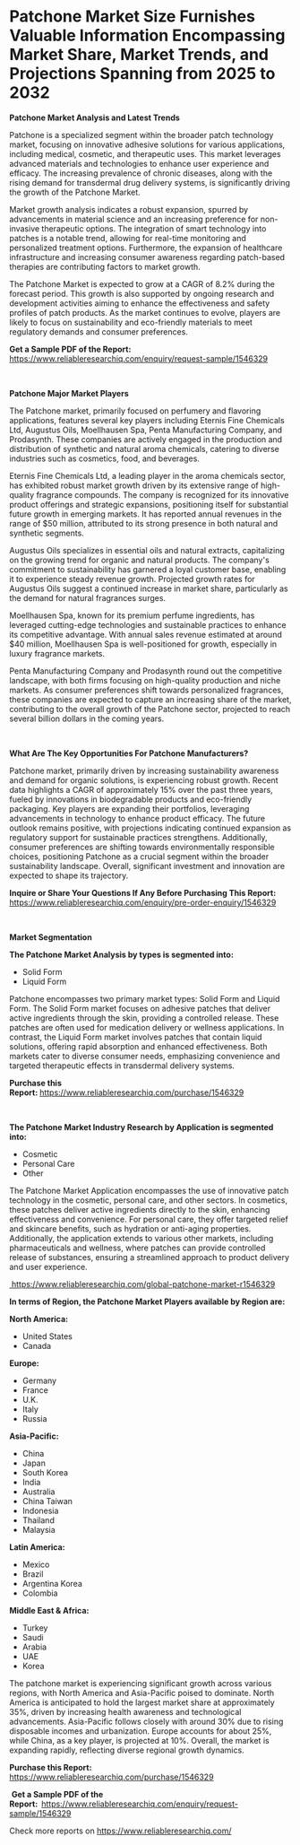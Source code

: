<p><h1>Patchone Market Size Furnishes Valuable Information Encompassing Market Share, Market Trends, and Projections Spanning from 2025 to 2032</h1></p><p><strong>Patchone Market Analysis and Latest Trends</strong></p>
<p><p>Patchone is a specialized segment within the broader patch technology market, focusing on innovative adhesive solutions for various applications, including medical, cosmetic, and therapeutic uses. This market leverages advanced materials and technologies to enhance user experience and efficacy. The increasing prevalence of chronic diseases, along with the rising demand for transdermal drug delivery systems, is significantly driving the growth of the Patchone Market.</p><p>Market growth analysis indicates a robust expansion, spurred by advancements in material science and an increasing preference for non-invasive therapeutic options. The integration of smart technology into patches is a notable trend, allowing for real-time monitoring and personalized treatment options. Furthermore, the expansion of healthcare infrastructure and increasing consumer awareness regarding patch-based therapies are contributing factors to market growth.</p><p>The Patchone Market is expected to grow at a CAGR of 8.2% during the forecast period. This growth is also supported by ongoing research and development activities aiming to enhance the effectiveness and safety profiles of patch products. As the market continues to evolve, players are likely to focus on sustainability and eco-friendly materials to meet regulatory demands and consumer preferences.</p></p>
<p><strong>Get a Sample PDF of the Report:&nbsp;</strong> <a href="https://www.reliableresearchiq.com/enquiry/request-sample/1546329?utm_campaign=2247&utm_medium=2&utm_source=Github&utm_content=ia&utm_term=31032025&utm_id=patchone">https://www.reliableresearchiq.com/enquiry/request-sample/1546329</a></p>
<p>&nbsp;</p>
<p><strong>Patchone Major Market Players</strong></p>
<p><p>The Patchone market, primarily focused on perfumery and flavoring applications, features several key players including Eternis Fine Chemicals Ltd, Augustus Oils, Moellhausen Spa, Penta Manufacturing Company, and Prodasynth. These companies are actively engaged in the production and distribution of synthetic and natural aroma chemicals, catering to diverse industries such as cosmetics, food, and beverages.</p><p>Eternis Fine Chemicals Ltd, a leading player in the aroma chemicals sector, has exhibited robust market growth driven by its extensive range of high-quality fragrance compounds. The company is recognized for its innovative product offerings and strategic expansions, positioning itself for substantial future growth in emerging markets. It has reported annual revenues in the range of $50 million, attributed to its strong presence in both natural and synthetic segments.</p><p>Augustus Oils specializes in essential oils and natural extracts, capitalizing on the growing trend for organic and natural products. The company's commitment to sustainability has garnered a loyal customer base, enabling it to experience steady revenue growth. Projected growth rates for Augustus Oils suggest a continued increase in market share, particularly as the demand for natural fragrances surges.</p><p>Moellhausen Spa, known for its premium perfume ingredients, has leveraged cutting-edge technologies and sustainable practices to enhance its competitive advantage. With annual sales revenue estimated at around $40 million, Moellhausen Spa is well-positioned for growth, especially in luxury fragrance markets.</p><p>Penta Manufacturing Company and Prodasynth round out the competitive landscape, with both firms focusing on high-quality production and niche markets. As consumer preferences shift towards personalized fragrances, these companies are expected to capture an increasing share of the market, contributing to the overall growth of the Patchone sector, projected to reach several billion dollars in the coming years.</p></p>
<p>&nbsp;</p>
<p><strong>What Are The Key Opportunities For Patchone Manufacturers?</strong></p>
<p><p>Patchone market, primarily driven by increasing sustainability awareness and demand for organic solutions, is experiencing robust growth. Recent data highlights a CAGR of approximately 15% over the past three years, fueled by innovations in biodegradable products and eco-friendly packaging. Key players are expanding their portfolios, leveraging advancements in technology to enhance product efficacy. The future outlook remains positive, with projections indicating continued expansion as regulatory support for sustainable practices strengthens. Additionally, consumer preferences are shifting towards environmentally responsible choices, positioning Patchone as a crucial segment within the broader sustainability landscape. Overall, significant investment and innovation are expected to shape its trajectory.</p></p>
<p><strong>Inquire or Share Your Questions If Any Before Purchasing This Report:</strong> <a href="https://www.reliableresearchiq.com/enquiry/pre-order-enquiry/1546329?utm_campaign=2247&utm_medium=2&utm_source=Github&utm_content=ia&utm_term=31032025&utm_id=patchone">https://www.reliableresearchiq.com/enquiry/pre-order-enquiry/1546329</a></p>
<p>&nbsp;</p>
<p><strong>Market Segmentation</strong></p>
<p><strong>The Patchone Market Analysis by types is segmented into:</strong></p>
<p><ul><li>Solid Form</li><li>Liquid Form</li></ul></p>
<p><p>Patchone encompasses two primary market types: Solid Form and Liquid Form. The Solid Form market focuses on adhesive patches that deliver active ingredients through the skin, providing a controlled release. These patches are often used for medication delivery or wellness applications. In contrast, the Liquid Form market involves patches that contain liquid solutions, offering rapid absorption and enhanced effectiveness. Both markets cater to diverse consumer needs, emphasizing convenience and targeted therapeutic effects in transdermal delivery systems.</p></p>
<p><strong>Purchase this Report:&nbsp;</strong><a href="https://www.reliableresearchiq.com/purchase/1546329?utm_campaign=2247&utm_medium=2&utm_source=Github&utm_content=ia&utm_term=31032025&utm_id=patchone">https://www.reliableresearchiq.com/purchase/1546329</a></p>
<p>&nbsp;</p>
<p><strong>The Patchone Market Industry Research by Application is segmented into:</strong></p>
<p><ul><li>Cosmetic</li><li>Personal Care</li><li>Other</li></ul></p>
<p><p>The Patchone Market Application encompasses the use of innovative patch technology in the cosmetic, personal care, and other sectors. In cosmetics, these patches deliver active ingredients directly to the skin, enhancing effectiveness and convenience. For personal care, they offer targeted relief and skincare benefits, such as hydration or anti-aging properties. Additionally, the application extends to various other markets, including pharmaceuticals and wellness, where patches can provide controlled release of substances, ensuring a streamlined approach to product delivery and user experience.</p></p>
<p><a href="https://www.reliableresearchiq.com/global-patchone-market-r1546329?utm_campaign=2247&utm_medium=2&utm_source=Github&utm_content=ia&utm_term=31032025&utm_id=patchone">&nbsp;https://www.reliableresearchiq.com/global-patchone-market-r1546329</a></p>
<p><strong>In terms of Region, the Patchone Market Players available by Region are:</strong></p>
<p>
    <p> <strong> North America: </strong>
        <ul>
            <li>United States</li>
            <li>Canada</li>
        </ul>
        </p> 
    <p> <strong> Europe: </strong>
        <ul>
            <li>Germany</li>
            <li>France</li>
            <li>U.K.</li>
            <li>Italy</li>
            <li>Russia</li>
        </ul>
        </p> 
    <p> <strong> Asia-Pacific: </strong>
        <ul>
            <li>China</li>
            <li>Japan</li>
            <li>South Korea</li>
            <li>India</li>
            <li>Australia</li>
            <li>China Taiwan</li>
            <li>Indonesia</li>
            <li>Thailand</li>
            <li>Malaysia</li>
        </ul>
        </p> 
    <p> <strong> Latin America: </strong>
        <ul>
            <li>Mexico</li>
            <li>Brazil</li>
            <li>Argentina Korea</li>
            <li>Colombia</li>
        </ul>
        </p> 
    <p> <strong> Middle East & Africa: </strong>
        <ul>
            <li>Turkey</li>
            <li>Saudi</li>
            <li>Arabia</li>
            <li>UAE</li>
            <li>Korea</li>
        </ul>
    </p>
    </p>
<p><p>The patchone market is experiencing significant growth across various regions, with North America and Asia-Pacific poised to dominate. North America is anticipated to hold the largest market share at approximately 35%, driven by increasing health awareness and technological advancements. Asia-Pacific follows closely with around 30% due to rising disposable incomes and urbanization. Europe accounts for about 25%, while China, as a key player, is projected at 10%. Overall, the market is expanding rapidly, reflecting diverse regional growth dynamics.</p></p>
<p><strong>Purchase this Report: </strong><a href="https://www.reliableresearchiq.com/purchase/1546329?utm_campaign=2247&utm_medium=2&utm_source=Github&utm_content=ia&utm_term=31032025&utm_id=patchone">https://www.reliableresearchiq.com/purchase/1546329</a></p>
<p>&nbsp;<strong>Get a Sample PDF of the Report:&nbsp;&nbsp;</strong><a href="https://www.reliableresearchiq.com/enquiry/request-sample/1546329?utm_campaign=2247&utm_medium=2&utm_source=Github&utm_content=ia&utm_term=31032025&utm_id=patchone">https://www.reliableresearchiq.com/enquiry/request-sample/1546329</a></p>
<p><strong></strong></p>
<p>Check more reports on <a href="https://www.reliableresearchiq.com/?utm_campaign=2247&utm_medium=2&utm_source=Github&utm_content=ia&utm_term=31032025&utm_id=patchone">https://www.reliableresearchiq.com/</a></p>